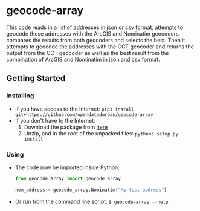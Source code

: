 # geocode-array
This code reads in a list of addresses in json or csv format, attempts to geocode these addresses with the ArcGIS and Nominatim geocoders,
compares the results from both geocoders and selects the best. Then it attempts to geocode the addresses with the 
CCT geocoder and returns the output from the CCT geocoder as well as the best result from the combination of ArcGIS and Nominatim
in json and csv format.

## Getting Started

### Installing
* If you have access to the Internet: `pip3 install git+https://github.com/opendatadurban/geocode-array`
* If you don't have to the Internet:
  1. Download the package from [here](https://codeload.github.com/opendatadurban/geocode-array/zip/master)
  2. Unzip, and in the root of the unpacked files: `python3 setup.py install`
  
### Using
* The code now be imported inside Python:
  ```python
  from geocode_array import geocode_array
   
  nom_address = geocode_array.Nominatim("My test address")
  ```
* Or run from the command line script: `$ geocode-array --help`